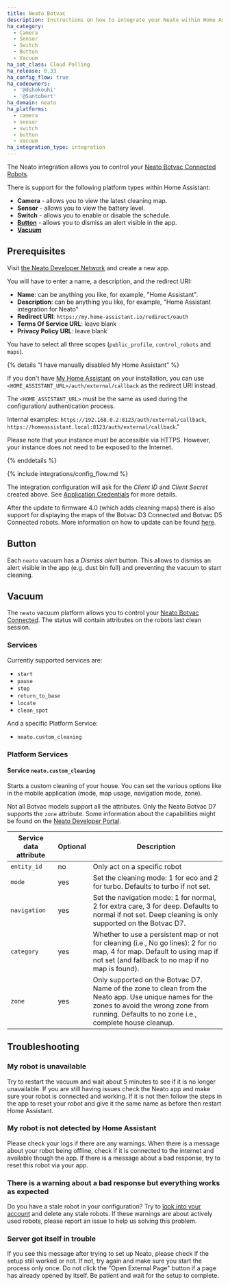 ```yaml
---
title: Neato Botvac
description: Instructions on how to integrate your Neato within Home Assistant.
ha_category:
  - Camera
  - Sensor
  - Switch
  - Button
  - Vacuum
ha_iot_class: Cloud Polling
ha_release: 0.33
ha_config_flow: true
ha_codeowners:
  - '@dshokouhi'
  - '@Santobert'
ha_domain: neato
ha_platforms:
  - camera
  - sensor
  - switch
  - button
  - vacuum
ha_integration_type: integration
---
```


The Neato integration allows you to control your [Neato Botvac Connected Robots][botvac-connected].

There is support for the following platform types within Home Assistant:

- **Camera** - allows you to view the latest cleaning map.
- **Sensor** - allows you to view the battery level.
- **Switch** - allows you to enable or disable the schedule.
- [**Button**](#button) - allows you to dismiss an alert visible in the app.
- [**Vacuum**](#vacuum)

## Prerequisites

Visit [the Neato Developer Network](https://developers.neatorobotics.com/applications) and create a new app.

<div class='note'>

You will have to enter a name, a description, and the redirect URI:

- **Name**: can be anything you like, for example, "Home Assistant".
- **Description**: can be anything you like, for example, "Home Assistant integration for Neato"
- **Redirect URI**: `https://my.home-assistant.io/redirect/oauth`
- **Terms Of Service URL**: leave blank
- **Privacy Policy URL**: leave blank

You have to select all three scopes (`public_profile`, `control_robots` and `maps`).
</div>

{% details "I have manually disabled My Home Assistant" %}

If you don't have [My Home Assistant](/integrations/my) on your installation,
you can use `<HOME_ASSISTANT_URL>/auth/external/callback` as the redirect URI
instead.

The `<HOME_ASSISTANT_URL>` must be the same as used during the configuration/
authentication process.

Internal examples: `https://192.168.0.2:8123/auth/external/callback`, `https://homeassistant.local:8123/auth/external/callback`." 

Please note that your instance must be accessible via HTTPS. However, your
instance does not need to be exposed to the Internet.

{% enddetails %}

{% include integrations/config_flow.md %}

The integration configuration will ask for the *Client ID* and *Client Secret* created above. See [Application Credentials](/integrations/application_credentials) for more details.

<div class='note'>

After the update to firmware 4.0 (which adds cleaning maps) there is also support for displaying the maps of the Botvac D3 Connected and Botvac D5 Connected robots. More information on how to update can be found [here](https://support.neatorobotics.com/hc/en-us/articles/115004320694-Software-Update-4-0-for-Neato-Botvac-Connected-D3-D5-).

</div>

## Button

Each `neato` vacuum has a _Dismiss alert_ button. This allows to dismiss an alert visible in the app (e.g. dust bin full) and preventing the vacuum to start cleaning.

## Vacuum

The `neato` vacuum platform allows you to control your [Neato Botvac Connected][botvac-connected].
The status will contain attributes on the robots last clean session.

### Services

Currently supported services are:

- `start`
- `pause`
- `stop`
- `return_to_base`
- `locate`
- `clean_spot`

And a specific Platform Service:

- `neato.custom_cleaning`

### Platform Services

#### Service `neato.custom_cleaning`

Starts a custom cleaning of your house. You can set the various options like in the mobile application (mode, map usage, navigation mode, zone).

<div class='note'>

Not all Botvac models support all the attributes. Only the Neato Botvac D7 supports the `zone` attribute.
Some information about the capabilities might be found on the [Neato Developer Portal](https://developers.neatorobotics.com/api/robot-remote-protocol/housecleaning).

</div>

| Service data attribute | Optional | Description                                                                                                                                                                   |
| ---------------------- | -------- | ----------------------------------------------------------------------------------------------------------------------------------------------------------------------------- |
| `entity_id`            | no       | Only act on a specific robot                                                                                                                                                  |
| `mode`                 | yes      | Set the cleaning mode: 1 for eco and 2 for turbo. Defaults to turbo if not set.                                                                                               |
| `navigation`           | yes      | Set the navigation mode: 1 for normal, 2 for extra care, 3 for deep. Defaults to normal if not set. Deep cleaning is only supported on the Botvac D7.                                                                           |
| `category`             | yes      | Whether to use a persistent map or not for cleaning (i.e., No go lines): 2 for no map, 4 for map. Default to using map if not set (and fallback to no map if no map is found). |
| `zone`                 | yes      | Only supported on the Botvac D7. Name of the zone to clean from the Neato app. Use unique names for the zones to avoid the wrong zone from running. Defaults to no zone i.e., complete house cleanup.                                                                  |

[botvac-connected]: https://neatorobotics.com/products

## Troubleshooting

### My robot is unavailable

Try to restart the vacuum and wait about 5 minutes to see if it is no longer unavailable. If you are still having issues check the Neato app and make sure your robot is connected and working. If it is not then follow the steps in the app to reset your robot and give it the same name as before then restart Home Assistant.

### My robot is not detected by Home Assistant

Please check your logs if there are any warnings. When there is a message about your robot being offline, check if it is connected to the internet and available though the app. If there is a message about a bad response, try to reset this robot via your app.

### There is a warning about a bad response but everything works as expected

Do you have a stale robot in your configuration? Try to [look into your account](https://neatorobotics.com) and delete any stale robots. If these warnings are about actively used robots, please report an issue to help us solving this problem.

### Server got itself in trouble

If you see this message after trying to set up Neato, please check if the setup still worked or not. If not, try again and make sure you start the process only once. Do not click the "Open External Page" button if a page has already opened by itself. Be patient and wait for the setup to complete.
